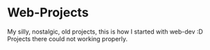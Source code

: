 # Web-Projects
My silly, nostalgic, old projects, this is how I started with web-dev :D
Projects there could not working properly.